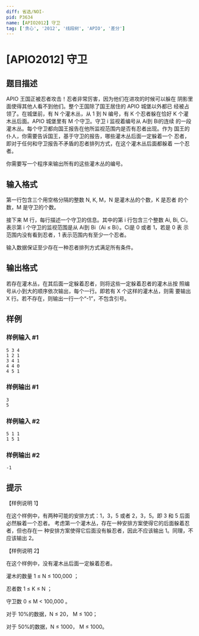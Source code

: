 ```yaml
---
diff: 省选/NOI-
pid: P3634
name: [APIO2012] 守卫
tag: ['贪心', '2012', '线段树', 'APIO', '差分']
---
```

# [APIO2012] 守卫
## 题目描述

APIO 王国正被忍者攻击！忍者非常厉害，因为他们在进攻的时候可以躲在 阴影里面使得其他人看不到他们。整个王国除了国王居住的 APIO 城堡以外都已 经被占领了。在城堡前，有 N 个灌木丛，从 1 到 N 编号，有 K 个忍者躲在恰好 K 个灌木丛后面。APIO 城堡里有 M 个守卫。守卫 i 监视着编号从 Ai到 Bi的连续 的一段灌木丛。每个守卫都向国王报告在他所监视范围内是否有忍者出现。作为 国王的仆人，你需要告诉国王，基于守卫的报告，哪些灌木丛后面一定躲着一个 忍者，即对于任何和守卫报告不矛盾的忍者排列方式，在这个灌木丛后面都躲着 一个忍者。

你需要写一个程序来输出所有的这些灌木丛的编号。

## 输入格式

第一行包含三个用空格分隔的整数 N, K, M，N 是灌木丛的个数，K 是忍者 的个数，M 是守卫的个数。

接下来 M 行，每行描述一个守卫的信息。其中的第 i 行包含三个整数 Ai, Bi, Ci，表示第 i 个守卫的监视范围是从 Ai到 Bi（Ai ≤ Bi）。Ci是 0 或者 1，若是 0 表 示范围内没有看到忍者，1 表示范围内有至少一个忍者。

输入数据保证至少存在一种忍者排列方式满足所有条件。

## 输出格式

若存在灌木丛，在其后面一定躲着忍者，则将这些一定躲着忍者的灌木丛按 照编号从小到大的顺序依次输出，每个一行。即若有 X 个这样的灌木丛，则需 要输出 X 行。若不存在，则输出一行一个“-1”，不包含引号。

## 样例

### 样例输入 #1
```
5 3 4 
1 2 1 
3 4 1 
4 4 0 
4 5 1
```
### 样例输出 #1
```
3
5

```
### 样例输入 #2
```
5 1 1 
1 5 1
```
### 样例输出 #2
```
-1
```
## 提示

【样例说明 1】

在这个样例中，有两种可能的安排方式：1，3，5 或者 2，3，5。即 3 和 5 后面必然躲着一个忍者。 考虑第一个灌木丛，存在一种安排方案使得它的后面躲着忍者，但也存在一 种安排方案使得它后面没有躲忍者，因此不应该输出 1。同理，不应该输出 2。

【样例说明 2】

在这个样例中，没有灌木丛后面一定躲着忍者。

灌木的数量 1 ≤ N ≤ 100,000 ；

忍者数 1 ≤ K ≤ N ；

守卫数 0 ≤ M < 100,000 。

 
对于 10%的数据，N ≤ 20， M ≤ 100；

对于 50%的数据，N ≤ 1000， M ≤ 1000。

